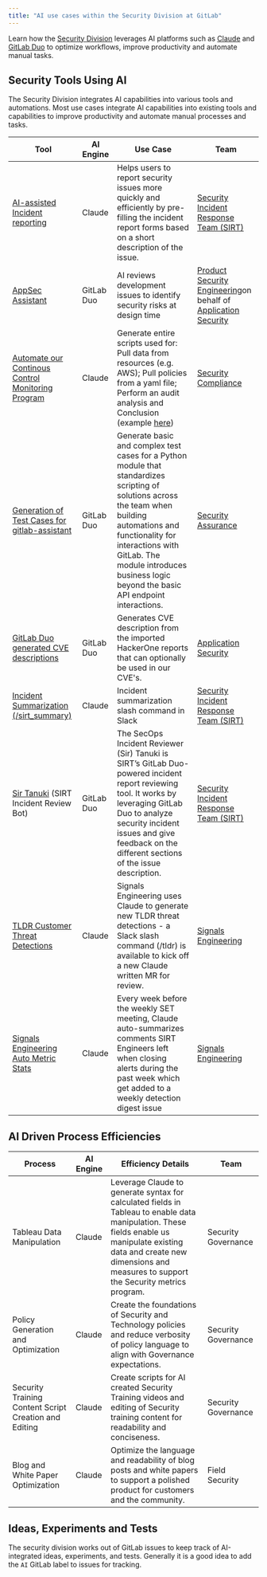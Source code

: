 ```yaml
---
title: "AI use cases within the Security Division at GitLab"
---
```


Learn how the [Security Division](/handbook/security/) leverages AI platforms such as [Claude](/handbook/tools-and-tips/ai/claude/) and [GitLab Duo](/handbook/tools-and-tips/ai/gitlab-duo/) to optimize workflows, improve productivity and automate manual tasks.

## Security Tools Using AI

The Security Division integrates AI capabilities into various tools and automations. Most use cases integrate AI capabilities into existing tools and capabilities to improve productivity and automate manual processes and tasks.

| Tool | AI Engine | Use Case | Team |
|------|-----------|----------|------|
| [AI-assisted Incident reporting](https://gitlab.com/gitlab-com/gl-security/security-operations/sirt/tines/-/issues/299) | Claude | Helps users to report security issues more quickly and efficiently by pre-filling the incident report forms based on a short description of the issue. | [Security Incident Response Team (SIRT)](/handbook/security/security-operations/sirt/) |
| [AppSec Assistant](https://gitlab.com/gitlab-com/gl-security/product-security/appsec/tooling/assistant) | GitLab Duo | AI reviews development issues to identify security risks at design time | [Product Security Engineering](/handbook/security/product-security/security-platforms-architecture/product-security-engineering/)on behalf of [Application Security](/handbook/security/product-security/application-security/) |
| [Automate our Continous Control Monitoring Program](https://gitlab.com/gitlab-com/gl-security/security-assurance/security-compliance/team/-/tree/AWS-API-test/Continuous%20Control%20Monitoring/AWS?ref_type=heads) | Claude | Generate entire scripts used for: Pull data from resources (e.g. AWS); Pull policies from a yaml file; Perform an audit analysis and Conclusion (example [here](https://gitlab.com/gitlab-com/gl-security/security-assurance/security-compliance/continous-control-monitoring-program/-/issues/2)) | [Security Compliance](/handbook/security/security-assurance/security-compliance/) |
| [Generation of Test Cases for gitlab-assistant](https://gitlab.com/gitlab-com/gl-security/security-assurance/governance-and-field-security/governance/security-assurance-automation-subgroup/gitlab-assistant) |GitLab Duo | Generate basic and complex test cases for a Python module that standardizes scripting of solutions across the team when building automations and functionality for interactions with GitLab. The module introduces business logic beyond the basic API endpoint interactions. | [Security Assurance](/handbook/security/security-assurance/) |
| [GitLab Duo generated CVE descriptions](https://gitlab.com/gitlab-com/gl-security/engineering-and-research/automation-team/h1bot/-/merge_requests/46) | GitLab Duo | Generates CVE description from the imported HackerOne reports that can optionally be used in our CVE's. | [Application Security](/handbook/security/product-security/application-security/) |
| [Incident Summarization (/sirt_summary)](https://internal.gitlab.com/handbook/security/security_operations/sirt/platforms/slack/bots_commands/#sirtmanager) | Claude | Incident summarization slash command in Slack | [Security Incident Response Team (SIRT)](/handbook/security/security-operations/sirt/) |
| [Sir Tanuki](https://internal.gitlab.com/handbook/security/security_operations/sirt/operations/incident_response/sirtanuki/) (SIRT Incident Review Bot) | GitLab Duo | The SecOps Incident Reviewer (Sir) Tanuki is SIRT’s GitLab Duo-powered incident report reviewing tool. It works by leveraging GitLab Duo to analyze security incident issues and give feedback on the different sections of the issue description. | [Security Incident Response Team (SIRT)](/handbook/security/security-operations/sirt/) |
| [TLDR Customer Threat Detections](https://gitlab.com/gitlab-com/gl-security/security-operations/signals-engineering-public/tldr) | Claude | Signals Engineering uses Claude to generate new TLDR threat detections - a Slack slash command (/tldr) is available to kick off a new Claude written MR for review. | [Signals Engineering](https://internal.gitlab.com/handbook/security/security_operations/signals_engineering/) |
| [Signals Engineering Auto Metric Stats](https://gitlab.com/gitlab-com/gl-security/security-operations/signal-engineering/signal-engineering-automation/auto-sirt-metric-stats) | Claude | Every week before the weekly SET meeting, Claude auto-summarizes comments SIRT Engineers left when closing alerts during the past week which get added to a weekly detection digest issue | [Signals Engineering](https://internal.gitlab.com/handbook/security/security_operations/signals_engineering/) |

## AI Driven Process Efficiencies

| Process | AI Engine | Efficiency Details | Team |
|------|-----------|----------|------|
|Tableau Data Manipulation | Claude |Leverage Claude to generate syntax for calculated fields in Tableau to enable data manipulation. These fields enable us manipulate existing data and create new dimensions and measures to support the Security metrics program.  | Security Governance |
| Policy Generation and Optimization | Claude | Create the foundations of Security and Technology policies and reduce verbosity of policy language to align with Governance expectations. | Security Governance |
| Security Training Content Script Creation and Editing | Claude | Create scripts for AI created Security Training videos and editing of Security training content for readability and conciseness. | Security Governance |
| Blog and White Paper Optimization | Claude | Optimize the language and readability of blog posts and white papers to support a polished product for customers and the community. | Field Security |

## Ideas, Experiments and Tests

The security division works out of GitLab issues to keep track of AI-integrated ideas, experiments, and tests. Generally it is a good idea to add the `AI` GitLab label to issues for tracking.
